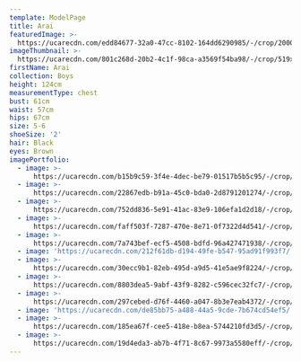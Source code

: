 ```yaml
---
template: ModelPage
title: Arai
featuredImage: >-
  https://ucarecdn.com/edd84677-32a0-47cc-8102-164dd6290985/-/crop/2000x956/0,292/-/preview/
imageThumbnail: >-
  https://ucarecdn.com/801c268d-20b2-4c1f-98ca-a3569f54ba98/-/crop/519x756/650,599/-/preview/
firstName: Arai
collection: Boys
height: 124cm
measurementType: chest
bust: 61cm
waist: 57cm
hips: 67cm
size: 5-6
shoeSize: '2'
hair: Black
eyes: Brown
imagePortfolio:
  - image: >-
      https://ucarecdn.com/b15b9c59-3f4e-4dec-be79-01517b5b5c95/-/crop/1539x1710/183,395/-/preview/
  - image: >-
      https://ucarecdn.com/22867edb-b91a-45c0-bda0-2d8791201274/-/crop/604x928/36,98/-/preview/
  - image: >-
      https://ucarecdn.com/752dd836-5e91-41ac-83e9-106efa1d2d18/-/crop/2000x2685/0,315/-/preview/
  - image: >-
      https://ucarecdn.com/faff503f-7287-470e-8e71-0f7322d4d541/-/crop/1067x1481/214,261/-/preview/
  - image: >-
      https://ucarecdn.com/7a743bef-ecf5-4508-bdfd-96a427471938/-/crop/966x1315/57,211/-/preview/
  - image: 'https://ucarecdn.com/212f61db-d194-49fe-b547-95ad91f993f7/'
  - image: >-
      https://ucarecdn.com/30ecc9b1-82eb-495d-a9d5-41e5ae9f8224/-/crop/2000x2303/0,697/-/preview/
  - image: >-
      https://ucarecdn.com/8803dea5-9abf-43f9-8282-c596cec32fc7/-/crop/581x612/36,299/-/preview/
  - image: >-
      https://ucarecdn.com/297cebed-d76f-4460-a047-8b3e7eab4372/-/crop/564x814/0,146/-/preview/
  - image: 'https://ucarecdn.com/de85bb75-a488-44a5-9cde-7b674cd54ef5/'
  - image: >-
      https://ucarecdn.com/185ea67f-cee5-418e-b8ea-5744210fd3d5/-/crop/550x840/90,120/-/preview/
  - image: >-
      https://ucarecdn.com/19d4eda3-ab7b-4f71-8c67-9973a5580eff/-/crop/560x765/34,143/-/preview/
---
```


